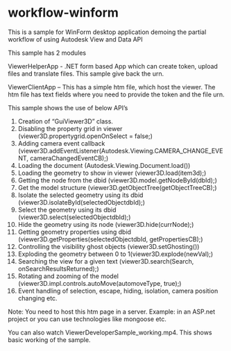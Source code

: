 workflow-winform
================

This is a sample for WinForm desktop application demoing the partial workflow of using Autodesk View and Data API

This sample has 2 modules 

ViewerHelperApp - .NET form based App which can create token, upload files and translate files. This sample give back the urn.

ViewerClientApp – This has a simple htm file, which host the viewer. The htm file has text fields where you need to provide the token and the file urn.

This sample shows the use of below API’s
1.	Creation of “GuiViewer3D” class.
2.	Disabling the property grid in viewer (viewer3D.propertygrid.openOnSelect = false;)
3.	Adding camera event callback (viewer3D.addEventListener(Autodesk.Viewing.CAMERA_CHANGE_EVENT, cameraChangedEventCB);)
4.	Loading the document (Autodesk.Viewing.Document.load())
5.	Loading the geometry to show in viewer (viewer3D.load(item3d);)
6.	Getting the node from the dbid (viewer3D.model.getNodeById(dbId);)
7.	Get the model structure (viewer3D.getObjectTree(getObjectTreeCB);)
8.	Isolate the selected geometry using its dbid (viewer3D.isolateById(selectedObjectdbId);)
9.	Select the geometry using its dbid (viewer3D.select(selectedObjectdbId);)
10.	Hide the geometry using its node (viewer3D.hide(currNode);)
11.	Getting geometry properties using dbid (viewer3D.getProperties(selectedObjectdbId, getPropertiesCB);) 
12.	Controlling the visibility ghost objects (viewer3D.setGhosting()) 
13.	Exploding the geometry between 0 to 1(viewer3D.explode(newVal);)
14.	Searching the view for a given text (viewer3D.search(Search, onSearchResultsReturned);)
15.	Rotating and zooming of the model (viewer3D.impl.controls.autoMove(automoveType, true);)
16.	Event handling of selection, escape, hiding, isolation, camera position changing etc. 

Note: You need to host this htm page in a server. Example: in an ASP.net project or you can use technologies like mongoose etc. 

You can also watch ViewerDeveloperSample_working.mp4. This shows basic working of the sample.


